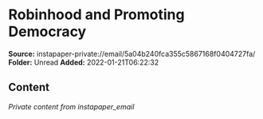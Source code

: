 # Robinhood and Promoting Democracy

**Source:** instapaper-private://email/5a04b240fca355c5867168f0404727fa/
**Folder:** Unread
**Added:** 2022-01-21T06:22:32




## Content
*Private content from instapaper_email*
